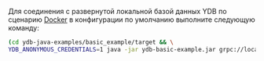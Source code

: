 Для соединения с развернутой локальной базой данных YDB по сценарию [Docker](../../../../../quickstart.md) в конфигурации по умолчанию  выполните следующую команду:

```bash
(cd ydb-java-examples/basic_example/target && \
YDB_ANONYMOUS_CREDENTIALS=1 java -jar ydb-basic-example.jar grpc://localhost:2136?database=/local )
```
